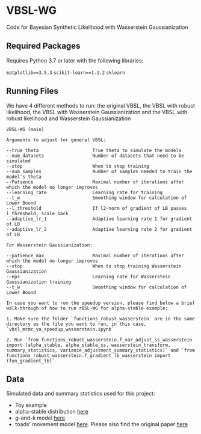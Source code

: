 # VBSL-WG
Code for Bayesian Synthetic Likelihood with Wasserstein Gaussianization 

## Required Packages

Requires Python 3.7 or later with the following libraries: 

`matplotlib==3.5.3`
`scikit-learn==1.1.2`
`sklearn`

## Running Files

We have 4 different methods to run: the original VBSL, the VBSL with robust likelihood, the VBSL with Wasserstein Gaussianization and the VBSL with robust likelihood and Wasserstein Gaussianization

```{bash}
VBSL-WG (main) 

Arguments to adjust for general VBSL:

--true_theta                    True theta to simulate the models
--num_datasets                  Number of datasets that need to be simulated
--stop                          When to stop training
--num_samples                   Number of samples needed to train the model's theta
--Patience                      Maximal number of iterations after which the model no longer improves
--learning_rate                 Learning rate for training
--t_w                           Smoothing window for calculation of Lower Bound
--l_threshold                   If l2-norm of gradient of LB passes l_threshold, scale back
--adaptive_lr_1                 Adaptive learning rate 1 for gradient of LB
--adaptive_lr_2                 Adaptive learning rate 2 for gradient of LB

For Wasserstein Gaussianization:

--patience_max                  Maximal number of iterations after which the model no longer improves
--stop                          When to stop training Wasserstein Gaussianization
--eps                           Learning rate for Wasserstein Gaussianization training
--t_w                           Smoothing window for calculation of Lower Bound

In case you want to run the speedup version, please find below a brief walk-through of how to run rBSL-WG for alpha-stable example:

1. Make sure the folder `functions_robust_wasserstein` are in the same directory as the file you want to run, in this case, `vbsl_mcmc_va_speedup_wasserstein.ipynb`

2. Run `from functions_robust_wasserstein.f_var_adjust_ss_wasserstein import (alpha_stable, alpha_stable_ss, wasserstein_transform, summary_statistics, variance_adjustment_summary_statistics)` and `from functions_robust_wasserstein.f_gradient_lb_wasserstein import (fun_gradient_lb)`
```

## Data

Simulated data and summary statistics used for this project:
- Toy example
- alpha-stable distribution [here](https://github.com/megannguyen6898/VBSL/blob/master/functions/f_mean_adjust_ss.py)
- g-and-k model [here](https://github.com/megannguyen6898/VBSL/blob/master/gnk/vbsl_gnk.ipynb)
- toads' movement model [here](https://github.com/megannguyen6898/VBSL/blob/master/functions_robust_wasserstein_toad/f_mean_adjust_ss_wasserstein_toad.py). Please also find the original paper [here](https://www.researchgate.net/publication/318444943_A_stochastic_movement_model_reproduces_patterns_of_site_fidelity_and_long-distance_dispersal_in_a_population_of_Fowler's_toads_Anaxyrus_fowleri)

